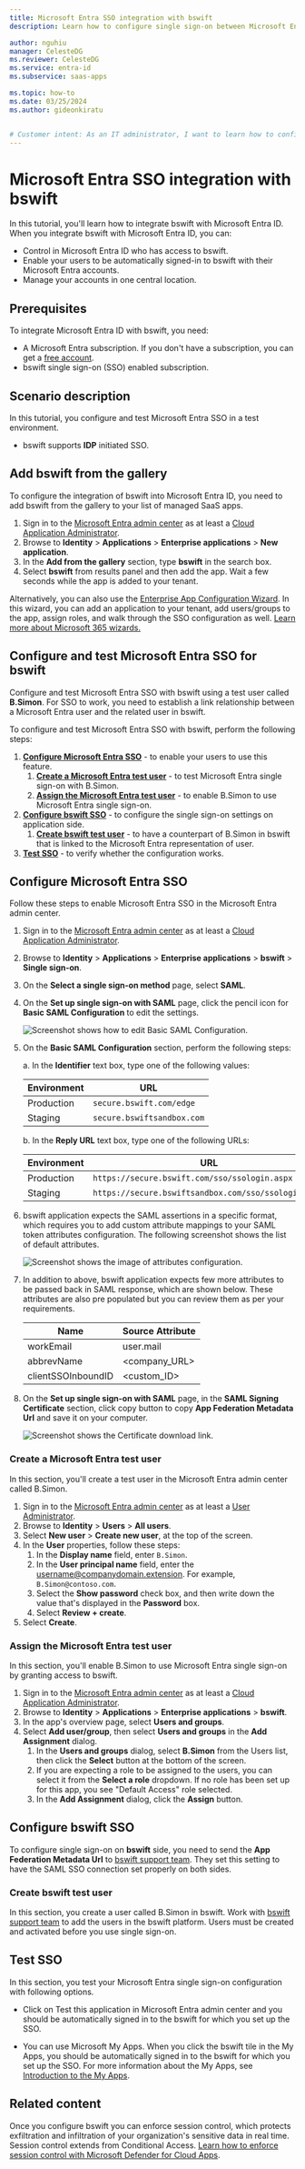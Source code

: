 ```yaml
---
title: Microsoft Entra SSO integration with bswift
description: Learn how to configure single sign-on between Microsoft Entra ID and bswift.

author: nguhiu
manager: CelesteDG
ms.reviewer: CelesteDG
ms.service: entra-id
ms.subservice: saas-apps

ms.topic: how-to
ms.date: 03/25/2024
ms.author: gideonkiratu


# Customer intent: As an IT administrator, I want to learn how to configure single sign-on between Microsoft Entra ID and bswift so that I can control who has access to bswift, enable automatic sign-in with Microsoft Entra accounts, and manage my accounts in one central location.
---
```


# Microsoft Entra SSO integration with bswift

In this tutorial, you'll learn how to integrate bswift with Microsoft Entra ID. When you integrate bswift with Microsoft Entra ID, you can:

* Control in Microsoft Entra ID who has access to bswift.
* Enable your users to be automatically signed-in to bswift with their Microsoft Entra accounts.
* Manage your accounts in one central location.

## Prerequisites

To integrate Microsoft Entra ID with bswift, you need:

* A Microsoft Entra subscription. If you don't have a subscription, you can get a [free account](https://azure.microsoft.com/free/).
* bswift single sign-on (SSO) enabled subscription.

## Scenario description

In this tutorial, you configure and test Microsoft Entra SSO in a test environment.

* bswift supports **IDP** initiated SSO.

## Add bswift from the gallery

To configure the integration of bswift into Microsoft Entra ID, you need to add bswift from the gallery to your list of managed SaaS apps.

1. Sign in to the [Microsoft Entra admin center](https://entra.microsoft.com) as at least a [Cloud Application Administrator](~/identity/role-based-access-control/permissions-reference.md#cloud-application-administrator).
1. Browse to **Identity** > **Applications** > **Enterprise applications** > **New application**.
1. In the **Add from the gallery** section, type **bswift** in the search box.
1. Select **bswift** from results panel and then add the app. Wait a few seconds while the app is added to your tenant.

Alternatively, you can also use the [Enterprise App Configuration Wizard](https://portal.office.com/AdminPortal/home?Q=Docs#/azureadappintegration). In this wizard, you can add an application to your tenant, add users/groups to the app, assign roles, and walk through the SSO configuration as well. [Learn more about Microsoft 365 wizards.](/microsoft-365/admin/misc/azure-ad-setup-guides)

## Configure and test Microsoft Entra SSO for bswift

Configure and test Microsoft Entra SSO with bswift using a test user called **B.Simon**. For SSO to work, you need to establish a link relationship between a Microsoft Entra user and the related user in bswift.

To configure and test Microsoft Entra SSO with bswift, perform the following steps:

1. **[Configure Microsoft Entra SSO](#configure-microsoft-entra-sso)** - to enable your users to use this feature.
    1. **[Create a Microsoft Entra test user](#create-a-microsoft-entra-id-test-user)** - to test Microsoft Entra single sign-on with B.Simon.
    1. **[Assign the Microsoft Entra test user](#assign-the-microsoft-entra-id-test-user)** - to enable B.Simon to use Microsoft Entra single sign-on.
1. **[Configure bswift SSO](#configure-bswift-sso)** - to configure the single sign-on settings on application side.
    1. **[Create bswift test user](#create-bswift-test-user)** - to have a counterpart of B.Simon in bswift that is linked to the Microsoft Entra representation of user.
1. **[Test SSO](#test-sso)** - to verify whether the configuration works.

## Configure Microsoft Entra SSO

Follow these steps to enable Microsoft Entra SSO in the Microsoft Entra admin center.

1. Sign in to the [Microsoft Entra admin center](https://entra.microsoft.com) as at least a [Cloud Application Administrator](~/identity/role-based-access-control/permissions-reference.md#cloud-application-administrator).
1. Browse to **Identity** > **Applications** > **Enterprise applications** > **bswift** > **Single sign-on**.
1. On the **Select a single sign-on method** page, select **SAML**.
1. On the **Set up single sign-on with SAML** page, click the pencil icon for **Basic SAML Configuration** to edit the settings.

   ![Screenshot shows how to edit Basic SAML Configuration.](common/edit-urls.png "Basic Configuration")

1. On the **Basic SAML Configuration** section, perform the following steps:

    a. In the **Identifier** text box, type one of the following values:

    | Environment | URL |
    |--------------|----|
    | Production| `secure.bswift.com/edge` |
    | Staging | `secure.bswiftsandbox.com` |

    b. In the **Reply URL** text box, type one of the following URLs:

     | Environment | URL |
    |--------------|----|
    | Production| `https://secure.bswift.com/sso/ssologin.aspx` |
    | Staging | `https://secure.bswiftsandbox.com/sso/ssologin.aspx` |

1. bswift application expects the SAML assertions in a specific format, which requires you to add custom attribute mappings to your SAML token attributes configuration. The following screenshot shows the list of default attributes.

	![Screenshot shows the image of attributes configuration.](common/default-attributes.png "Image")

1. In addition to above, bswift application expects few more attributes to be passed back in SAML response, which are shown below. These attributes are also pre populated but you can review them as per your requirements.
	
	| Name   | Source Attribute|
	| --------------- | --------- |
	| workEmail | user.mail |
	| abbrevName  | <company_URL> |
	| clientSSOInboundID  | <custom_ID> |

1. On the **Set up single sign-on with SAML** page, in the **SAML Signing Certificate** section, click copy button to copy **App Federation Metadata Url** and save it on your computer.

	![Screenshot shows the Certificate download link.](common/copy-metadataurl.png "Certificate")

<a name='create-a-microsoft-entra-id-test-user'></a>

### Create a Microsoft Entra test user

In this section, you'll create a test user in the Microsoft Entra admin center called B.Simon.

1. Sign in to the [Microsoft Entra admin center](https://entra.microsoft.com) as at least a [User Administrator](~/identity/role-based-access-control/permissions-reference.md#user-administrator).
1. Browse to **Identity** > **Users** > **All users**.
1. Select **New user** > **Create new user**, at the top of the screen.
1. In the **User** properties, follow these steps:
   1. In the **Display name** field, enter `B.Simon`.  
   1. In the **User principal name** field, enter the username@companydomain.extension. For example, `B.Simon@contoso.com`.
   1. Select the **Show password** check box, and then write down the value that's displayed in the **Password** box.
   1. Select **Review + create**.
1. Select **Create**.

<a name='assign-the-microsoft-entra-id-test-user'></a>

### Assign the Microsoft Entra test user

In this section, you'll enable B.Simon to use Microsoft Entra single sign-on by granting access to bswift.

1. Sign in to the [Microsoft Entra admin center](https://entra.microsoft.com) as at least a [Cloud Application Administrator](~/identity/role-based-access-control/permissions-reference.md#cloud-application-administrator).
1. Browse to **Identity** > **Applications** > **Enterprise applications** > **bswift**.
1. In the app's overview page, select **Users and groups**.
1. Select **Add user/group**, then select **Users and groups** in the **Add Assignment** dialog.
   1. In the **Users and groups** dialog, select **B.Simon** from the Users list, then click the **Select** button at the bottom of the screen.
   1. If you are expecting a role to be assigned to the users, you can select it from the **Select a role** dropdown. If no role has been set up for this app, you see "Default Access" role selected.
   1. In the **Add Assignment** dialog, click the **Assign** button.

## Configure bswift SSO

To configure single sign-on on **bswift** side, you need to send the **App Federation Metadata Url** to [bswift support team](mailto:bswiftConnectionSupport@bswift.com). They set this setting to have the SAML SSO connection set properly on both sides.

### Create bswift test user

In this section, you create a user called B.Simon in bswift. Work with [bswift support team](mailto:bswiftConnectionSupport@bswift.com) to add the users in the bswift platform. Users must be created and activated before you use single sign-on.

## Test SSO 

In this section, you test your Microsoft Entra single sign-on configuration with following options.
 
* Click on Test this application in Microsoft Entra admin center and you should be automatically signed in to the bswift for which you set up the SSO.
 
* You can use Microsoft My Apps. When you click the bswift tile in the My Apps, you should be automatically signed in to the bswift for which you set up the SSO. For more information about the My Apps, see [Introduction to the My Apps](https://support.microsoft.com/account-billing/sign-in-and-start-apps-from-the-my-apps-portal-2f3b1bae-0e5a-4a86-a33e-876fbd2a4510).

## Related content

Once you configure bswift you can enforce session control, which protects exfiltration and infiltration of your organization's sensitive data in real time. Session control extends from Conditional Access. [Learn how to enforce session control with Microsoft Defender for Cloud Apps](/cloud-app-security/proxy-deployment-any-app).
